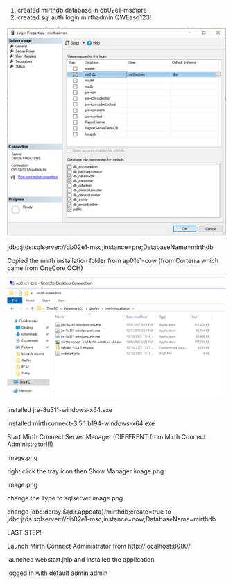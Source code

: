 1. created mirthdb database in db02e1-msc\pre
2. created sql auth login mirthadmin QWEasd123!

![image.png](/.attachments/image-62e9ffa6-ffe3-457c-9977-be395b59b8d2.png)

jdbc:jtds:sqlserver://db02e1-msc;instance=pre;DatabaseName=mirthdb

Copied the mirth installation folder from ap01e1-cow (from Corterra which came from OneCore OCH)

![image.png](/.attachments/image-38e0ae4a-eb33-485c-a67d-f161c2c7a9fe.png)

installed jre-8u311-windows-x64.exe

installed mirthconnect-3.5.1.b194-windows-x64.exe

Start Mirth Connect Server Manager (DIFFERENT from Mirth Connect Administrator!!!)

image.png

right click the tray icon then Show Manager
image.png

image.png

change the Type to sqlserver
image.png

change jdbc:derby:${dir.appdata}/mirthdb;create=true to jdbc:jtds:sqlserver://db02e1-msc;instance=cow;DatabaseName=mirthdb

LAST STEP!

Launch Mirth Connect Administrator from http://localhost:8080/ 

launched webstart.jnlp and installed the application

logged in with default admin admin
